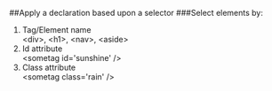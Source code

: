 ##Apply a declaration based upon a selector
###Select elements by:

<ol>
<li>Tag/Element name</li>
&lt;div&gt;, &lt;h1&gt;, &lt;nav&gt;, &lt;aside&gt;
<li>Id attribute</li>
&lt;sometag id='sunshine' /&gt;
<li>Class attribute</li>
&lt;sometag class='rain' /&gt;
</ol>